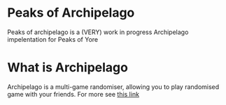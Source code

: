 # Peaks of Archipelago
Peaks of archipelago is a (VERY) work in progress Archipelago impelentation for Peaks of Yore
# What is Archipelago
Archipelago is a multi-game randomiser, allowing you to play randomised game with your friends. For more see [this link](https://archipelago.gg/faq/en/)